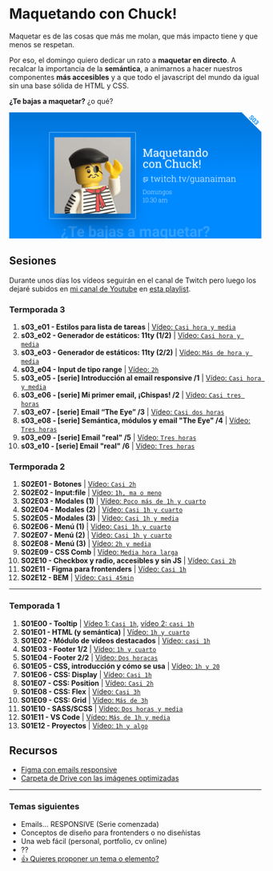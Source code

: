 # Maquetando con Chuck!

Maquetar es de las cosas que más me molan, que más impacto tiene y que menos se respetan.

Por eso, el domingo quiero dedicar un rato a **maquetar en directo**. A recalcar la importancia de la **semántica**, a animarnos a hacer nuestros componentes **más accesibles** y a que todo el javascript del mundo da igual sin una base sólida de HTML y CSS.

**¿Te bajas a maquetar?** ¿o qué?

![Maquetando con Chuck! Temporada 3](maquetando-con-chuck-s03.png)

## Sesiones
Durante unos días los vídeos seguirán en el canal de Twitch pero luego los dejaré subidos en [mi canal de Youtube](https://www.youtube.com/c/chuck-as-usual) en [esta playlist](https://www.youtube.com/playlist?list=PLO-mtrYE0827SRqJnPOOU1OQLbN_OZpT6).

### Termporada 3

1. **s03_e01 - Estilos para lista de tareas** | [Vídeo: `Casi hora y media`](https://youtu.be/vSTdG3JmebI)
1. **s03_e02 - Generador de estáticos: 11ty (1/2)** | [Vídeo: `Casi hora y media`](https://youtu.be/kk6PEE6w8iA)
1. **s03_e03 - Generador de estáticos: 11ty (2/2)** | [Vídeo: `Más de hora y media`](https://youtu.be/9vXR57K3JQk)
1. **s03_e04 - Input de tipo range** | [Vídeo: `2h`](https://youtu.be/USKQ6zw9Jaw)
1. **s03_e05 - [serie] Introducción al email responsive /1** | [Vídeo: `Casi hora y media`](https://www.twitch.tv/videos/1484475434)
1. **s03_e06 - [serie] Mi primer email, ¡Chispas! /2** | [Vídeo: `Casi tres horas`](https://www.twitch.tv/videos/1495172950)
1. **s03_e07 - [serie] Email “The Eye” /3** | [Vídeo: `Casi dos horas`](https://www.twitch.tv/videos/1501563152)
1. **s03_e08 - [serie] Semántica, módulos y email "The Eye" /4** | [Vídeo: `Tres horas`](https://www.twitch.tv/videos/1508002244)
1. **s03_e09 - [serie] Email "real" /5** | [Vídeo: `Tres horas`](https://www.twitch.tv/videos/1514517631)
1. **s03_e10 - [serie] Email "real" /6** | [Vídeo: `Tres horas`](https://www.twitch.tv/videos/1521096353)


### Termporada 2

1. **S02E01 - Botones** | [Vídeo: `Casi 2h`](https://youtu.be/EPJY2-N5yFw)
1. **S02E02 - Input:file** | [Vídeo: `1h, ma o meno`](https://youtu.be/1kN-p2IPsBs)
1. **S02E03 - Modales (1)** | [Vídeo: `Poco más de 1h y cuarto`](https://youtu.be/j3P2a0A_XdI)
1. **S02E04 - Modales (2)** | [Vídeo: `Casi 1h y cuarto`](https://youtu.be/XtGzGPbaO_Y)
1. **S02E05 - Modales (3)** | [Vídeo: `Casi 1h y media`](https://youtu.be/MOx-_22j9Pc)
1. **S02E06 - Menú (1)** | [Vídeo: `Casi 1h y cuarto`](https://youtu.be/D4W_EL8W_1o)
1. **S02E07 - Menú (2)** | [Vídeo: `Casi 1h y cuarto`](https://youtu.be/rpJOkF_bEA4)
1. **S02E08 - Menú (3)** | [Vídeo: `2h y media`](https://youtu.be/Xsv9NlWP21w)
1. **S02E09 - CSS Comb** | [Vídeo: `Media hora larga`](https://youtu.be/mDZu_E4pgok)
1. **S02E10 - Checkbox y radio, accesibles y sin JS** | [Vídeo: `Casi 2h`](https://youtu.be/wf0R8G5kY-Q)
1. **S02E11 - Figma para frontenders** | [Vídeo: `Casi 1h`](https://youtu.be/-aA27u48II4)
1. **S02E12 - BEM** | [Vídeo: `Casi 45min`](https://youtu.be/tDF4qlFkfeA)

---

### Temporada 1

1. **S01E00 - Tooltip** | [Vídeo 1: `Casi 1h`](https://www.youtube.com/watch?v=pwtNFzrbNAM), [vídeo 2: `casi 1h`](https://www.youtube.com/watch?v=SqGFoHnJg60)
1. **S01E01 - HTML (y semántica)** | [Vídeo: `1h y cuarto`](https://www.youtube.com/watch?v=5vATBkG4Ijw)
1. **S01E02 - Módulo de vídeos destacados** | [Vídeo: `casi 1h`](https://youtu.be/UTLDi4RBx0U)
1. **S01E03 - Footer 1/2** | [Vídeo: `1h y cuarto`](https://youtu.be/5WGKZnxy4b4)
1. **S01E04 - Footer 2/2** | [Vídeo: `Dos horacas`](https://youtu.be/tVqJOHIjB0w)
1. **S01E05 - CSS, introducción y cómo se usa** | [Vídeo: `1h y 20`](https://youtu.be/nb1PVduHPME)
1. **S01E06 - CSS: Display** | [Vídeo: `Casi 1h`](https://youtu.be/ccluG1Mwepg)
1. **S01E07 - CSS: Position** | [Vídeo: `Casi 2h`](https://youtu.be/zXHPgzCWsx4)
1. **S01E08 - CSS: Flex** | [Vídeo: `Casi 3h`](https://youtu.be/4p_rxHkF-sM)
1. **S01E09 - CSS: Grid** | [Vídeo: `Más de 3h`](https://youtu.be/17bhRbGr_oo)
1. **S01E10 - SASS/SCSS** | [Vídeo: `Dos horas y media`](https://youtu.be/HSC4_yrzP94)
1. **S01E11 - VS Code** | [Vídeo: `Más de 1h y media`](https://youtu.be/dLceE1kW604)
1. **S01E12 - Proyectos** | [Vídeo: `1h y algo`](https://youtu.be/_z5Ry7uY6NA)

## Recursos
- [Figma con emails responsive](https://www.figma.com/file/zMsjzt26T1k7dRgQU6yn4T/mails-responsive?node-id=149%3A311)
- [Carpeta de Drive con las imágenes optimizadas](https://drive.google.com/drive/folders/1A1WN0QZ_emEgBehKdSVI1_8LG2eDedAM?usp=sharing)

---

### Temas siguientes

- Emails... RESPONSIVE (Serie comenzada)
- Conceptos de diseño para frontenders o no diseñistas
- Una web fácil (personal, portfolio, cv online)
- ??
- [👍 Quieres proponer un tema o elemento?](https://github.com/oneeyedman/maquetando-con-chuck/issues/1)

